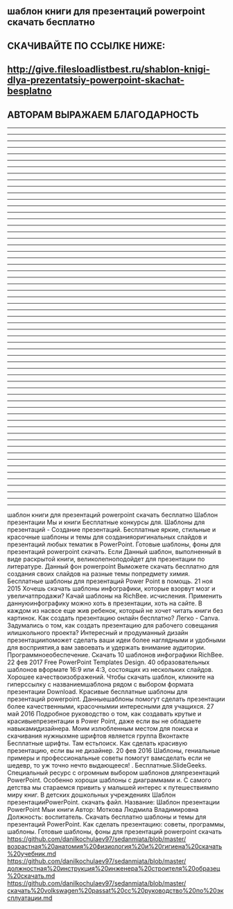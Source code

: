 шаблон книги для презентаций powerpoint скачать бесплатно
--------------------------------------------------
СКАЧИВАЙТЕ ПО ССЫЛКЕ НИЖЕ:
--------------------------------------------------
http://give.filesloadlistbest.ru/shablon-knigi-dlya-prezentatsiy-powerpoint-skachat-besplatno
--------------------------------------------------
АВТОРАМ ВЫРАЖАЕМ БЛАГОДАРНОСТЬ
--------------------------------------------------
--------------------------------------------------
--------------------------------------------------
--------------------------------------------------
--------------------------------------------------
--------------------------------------------------
--------------------------------------------------
--------------------------------------------------
--------------------------------------------------
--------------------------------------------------
--------------------------------------------------
--------------------------------------------------
--------------------------------------------------
--------------------------------------------------
--------------------------------------------------
--------------------------------------------------
--------------------------------------------------
--------------------------------------------------
--------------------------------------------------
--------------------------------------------------
--------------------------------------------------
--------------------------------------------------
--------------------------------------------------
--------------------------------------------------
--------------------------------------------------
--------------------------------------------------
--------------------------------------------------
--------------------------------------------------
--------------------------------------------------
--------------------------------------------------
--------------------------------------------------
--------------------------------------------------
--------------------------------------------------
--------------------------------------------------
--------------------------------------------------
--------------------------------------------------
--------------------------------------------------
--------------------------------------------------
--------------------------------------------------
--------------------------------------------------
--------------------------------------------------
--------------------------------------------------
--------------------------------------------------
--------------------------------------------------
--------------------------------------------------
--------------------------------------------------
--------------------------------------------------
--------------------------------------------------
--------------------------------------------------
--------------------------------------------------
--------------------------------------------------
--------------------------------------------------
--------------------------------------------------
--------------------------------------------------
--------------------------------------------------
--------------------------------------------------
--------------------------------------------------
--------------------------------------------------
--------------------------------------------------
--------------------------------------------------
шаблон книги для презентаций powerpoint скачать бесплатно Шаблон презентации Мы и книги Бесплатные конкурсы для. Шаблоны для презентаций - Создание презентаций. Бесплатные яркие, стильные и красочные шаблоны и темы для созданияоригинальных слайдов и презентаций любых тематик в PowerPoint. Готовые шаблоны, фоны для презентаций powerpoint скачать. Если Данный шаблон, выполненный в виде раскрытой книги, великолепноподойдет для презентации по литературе.  Данный фон powerpoint Выможете скачать бесплатно для создания своих слайдов на разные темы попредмету химия. Бесплатные шаблоны для презентаций Power Point в помощь. 21 ноя 2015  Хочешь скачать шаблоны инфографики, которые взорвут мозг и увеличатпродажи? Качай шаблоны на RichBee.  исчисления. Применить даннуюинфографику можно хоть в презентации, хоть на сайте.  В каждом из насвсе еще жив ребенок, который не хочет читать книги без картинок. Как создать презентацию онлайн бесплатно? Легко  - Canva. Задумались о том, как создать презентацию для рабочего совещания илишкольного проекта? Интересный и продуманный дизайн презентациипоможет сделать ваши идеи более наглядными и удобными для восприятия,а вам  завоевать и удержать внимание аудитории. Программноеобеспечение. Скачать 10 шаблонов инфографики  RichBee. 22 фев 2017  Free PowerPoint Templates Design. 40 образовательных шаблонов вформате 16:9 или 4:3, состоящих из нескольких слайдов. Хорошее качествоизображений. Чтобы скачать шаблон, кликните на гиперссылку с названиемшаблона рядом с выбором формата презентации  Download. Красивые бесплатные шаблоны для презентаций powerpoint. Данныешаблоны помогут сделать презентации более качественными, красочнымии интересными для учащихся.
27 май 2016  Подробное руководство о том, как создавать крутые и красивыепрезентации в Power Point, даже если вы не обладаете навыкамидизайнера.  Моим излюбленным местом для поиска и скачивания нужныхмне шрифтов является группа Вконтакте Бесплатные шрифты. Там естьпоиск. Как сделать красивую презентацию, если вы не дизайнер. 20 фев 2016  Шаблоны, гениальные примеры и профессиональные советы помогут вамсделать если не шедевр, то уж точно нечто выдающееся! . Бесплатные.SlideGeeks. Специальный ресурс с огромным выбором шаблонов дляпрезентаций PowerPoint. Особенно хороши шаблоны с диаграммами и. С самого детства мы стараемся привить у малышей интерес к путешествиямпо миру книг. В детских дошкольных учреждениях  Шаблон презентацииPowerPoint. скачать файл. Название: Шаблон презентации PowerPoint Мыи книги Автор: Моткова Людмила Владимировна Должность: воспитатель. Скачать бесплатно шаблоны и темы для презентаций PowerPoint. Как сделать презентацию: советы, программы, шаблоны. Готовые шаблоны, фоны для презентаций powerpoint скачать
https://github.com/danilkochulaev97/sedanmiata/blob/master/возрастная%20анатомия%20физиология%20и%20гигиена%20скачать%20учебник.md
https://github.com/danilkochulaev97/sedanmiata/blob/master/должностная%20инструкция%20инженера%20строителя%20образец%20скачать.md
https://github.com/danilkochulaev97/sedanmiata/blob/master/скачать%20volkswagen%20passat%20cc%20руководство%20по%20эксплуатации.md
